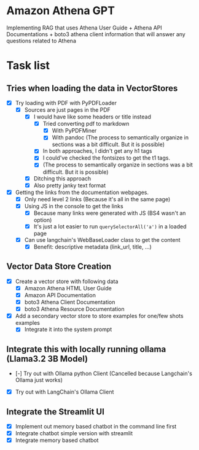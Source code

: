 # Amazon Athena GPT

Implementing RAG that uses Athena User Guide + Athena API Documentations +
boto3 athena client information that will answer any questions related to
Athena

# Task list
## Tries when loading the data in VectorStores
* [X] Try loading with PDF with PyPDFLoader
    * [X] Sources are just pages in the PDF
        * [X] I would have like some headers or title instead
            * [X] Tried converting pdf to markdown
                * [X] With PyPDFMiner
                * [X] With pandoc (The process to semantically organize in sections was a bit difficult. But it is possible)
            * [X] In both approaches, I didn't get any h1 tags
            * [X] I could've checked the fontsizes to get the t1 tags.
            * [X] (The process to semantically organize in sections was a bit difficult. But it is possible)
        * [X] Ditching this approach
        * [X] Also pretty janky text format
* [X] Getting the links from the documentation webpages.
    * [X] Only need level 2 links (Because it's all in the same page)
    * [X] Using JS in the console to get the links
        * [X] Because many links were generated with JS (BS4 wasn't an option)
        * [X] It's just a lot easier to run `querySelectorAll('a')` in a loaded page
    * [X] Can use langchain's WebBaseLoader class to get the content
        * [X] Benefit: descriptive metadata (link_url, title, ...)
## Vector Data Store Creation
* [X] Create a vector store with following data
    * [X] Amazon Athena HTML User Guide
    * [X] Amazon API Documentation
    * [X] boto3 Athena Client Documentation
    * [X] boto3 Athena Resource Documentation
* [X] Add a secondary vector store to store examples for one/few shots examples
    * [X] Integrate it into the system prompt
## Integrate this with locally running ollama (Llama3.2 3B Model)
* [-] Try out with Ollama python Client (Cancelled because Langchain's Ollama just works)
* [X] Try out with LangChain's Ollama Client
## Integrate the Streamlit UI
* [X] Implement out memory based chatbot in the command line first
* [X] Integrate chatbot simple version with streamlit
* [X] Integrate memory based chatbot
